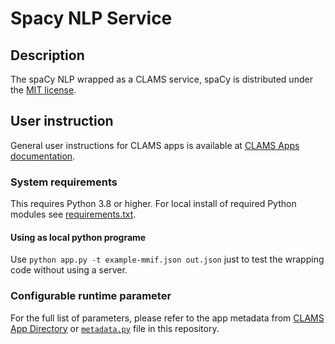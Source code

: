 # Spacy NLP Service

## Description
The spaCy NLP wrapped as a CLAMS service, spaCy is distributed under the [MIT license](https://github.com/explosion/spaCy/blob/master/LICENSE).

## User instruction

General user instructions for CLAMS apps is available at [CLAMS Apps documentation](https://apps.clams.ai/clamsapp).

### System requirements

This requires Python 3.8 or higher. For local install of required Python modules see [requirements.txt](requirements.txt).

#### Using as local python programe

Use `python app.py -t example-mmif.json out.json` just to test the wrapping code without using a server.

### Configurable runtime parameter

For the full list of parameters, please refer to the app metadata from [CLAMS App Directory](https://apps.clams.ai/clamsapp/) or [`metadata.py`](metadata.py) file in this repository.
